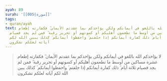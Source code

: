 ```yaml
---
ayah: 89
surah: '[[005|سورة]]'
tags:
- quran/ayah
text: لا يؤاخذكم الله باللغو في أيمانكم ولكن يؤاخذكم بما عقدتم الأيمان ۖ فكفارته إطعام
  عشرة مساكين من أوسط ما تطعمون أهليكم أو كسوتهم أو تحرير رقبة ۖ فمن لم يجد فصيام
  ثلاثة أيام ۚ ذلك كفارة أيمانكم إذا حلفتم ۚ واحفظوا أيمانكم ۚ كذلك يبين الله لكم
  آياته لعلكم تشكرون
---
```

> لا يؤاخذكم الله باللغو في أيمانكم ولكن يؤاخذكم بما عقدتم الأيمان ۖ فكفارته إطعام عشرة مساكين من أوسط ما تطعمون أهليكم أو كسوتهم أو تحرير رقبة ۖ فمن لم يجد فصيام ثلاثة أيام ۚ ذلك كفارة أيمانكم إذا حلفتم ۚ واحفظوا أيمانكم ۚ كذلك يبين الله لكم آياته لعلكم تشكرون

